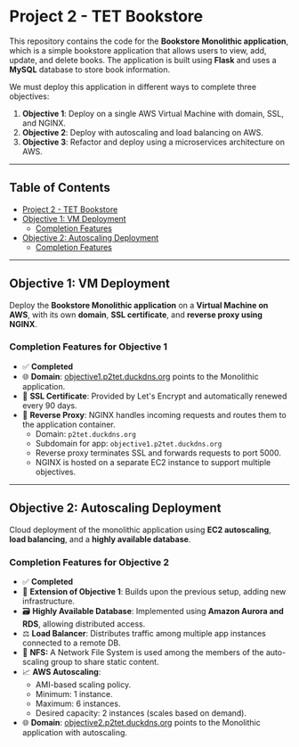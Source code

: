 # Project 2 - TET Bookstore

This repository contains the code for the **Bookstore Monolithic application**, which is a simple bookstore application that allows users to view, add, update, and delete books. The application is built using **Flask** and uses a **MySQL** database to store book information.

We must deploy this application in different ways to complete three objectives:

1. **Objective 1**: Deploy on a single AWS Virtual Machine with domain, SSL, and NGINX.
2. **Objective 2**: Deploy with autoscaling and load balancing on AWS.
3. **Objective 3**: Refactor and deploy using a microservices architecture on AWS.

---

## Table of Contents

- [Project 2 - TET Bookstore](#project-2---tet-bookstore)
- [Objective 1: VM Deployment](#objective-1-vm-deployment)
  - [Completion Features](#completion-features-for-objective-1)
- [Objective 2: Autoscaling Deployment](#objective-2-autoscaling-deployment)
  - [Completion Features](#completion-features-for-objective-2)

---

## Objective 1: VM Deployment

Deploy the **Bookstore Monolithic application** on a **Virtual Machine on AWS**, with its own **domain**, **SSL certificate**, and **reverse proxy using NGINX**.

### Completion Features for Objective 1

- ✅ **Completed**
- 🌐 **Domain**: [objective1.p2tet.duckdns.org](https://objective1.p2tet.duckdns.org) points to the Monolithic application.
- 🔐 **SSL Certificate**: Provided by Let's Encrypt and automatically renewed every 90 days.
- 🔁 **Reverse Proxy**: NGINX handles incoming requests and routes them to the application container.  
  - Domain: `p2tet.duckdns.org`
  - Subdomain for app: `objective1.p2tet.duckdns.org`
  - Reverse proxy terminates SSL and forwards requests to port 5000.
  - NGINX is hosted on a separate EC2 instance to support multiple objectives.

---

## Objective 2: Autoscaling Deployment

Cloud deployment of the monolithic application using **EC2 autoscaling**, **load balancing**, and a **highly available database**.

### Completion Features for Objective 2

- ✅ **Completed**
- 🔄 **Extension of Objective 1**: Builds upon the previous setup, adding new infrastructure.
- 🗃️ **Highly Available Database**: Implemented using **Amazon Aurora and RDS**, allowing distributed access.
- ⚖️ **Load Balancer**: Distributes traffic among multiple app instances connected to a remote DB.
- :scroll: **NFS:** A Network File System is used among the members of the auto-scaling group to share static content.
- 📈 **AWS Autoscaling**:
  - AMI-based scaling policy.
  - Minimum: 1 instance.
  - Maximum: 6 instances.
  - Desired capacity: 2 instances (scales based on demand).
- 🌐 **Domain**: [objective2.p2tet.duckdns.org](https://objective2.p2tet.duckdns.org) points to the Monolithic application with autoscaling.
